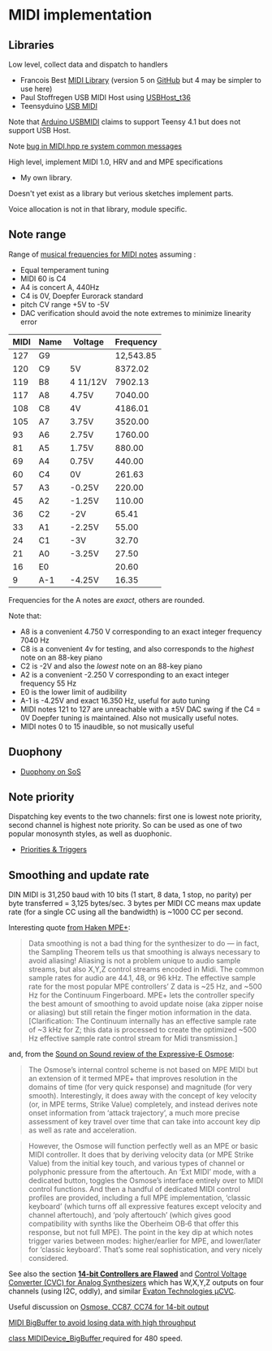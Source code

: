 # MIDI implementation

## Libraries

Low level, collect data and dispatch to handlers

- Francois Best [MIDI Library](https://www.pjrc.com/teensy/td_libs_MIDI.html) (version 5 on [GitHub](https://github.com/FortySevenEffects/arduino_midi_library) but 4 may be simpler to use here)
- Paul Stoffregen USB MIDI Host using [USBHost_t36](https://github.com/PaulStoffregen/USBHost_t36)
- Teensyduino [USB MIDI](https://www.pjrc.com/teensy/td_midi.html)

Note that [Arduino USBMIDI](https://github.com/lathoub/Arduino-USBMIDI) claims to support Teensy 4.1 but does not support USB Host.

Note [bug in MIDI.hpp re system common messages](https://forum.pjrc.com/threads/73743-midi-tune-select-problem?p=333274&viewfull=1#post333274)

High level, implement MIDI 1.0, HRV and and MPE specifications

- My own library.

Doesn't yet exist as a library but verious sketches implement parts.

Voice allocation is not in that library, module specific.

## Note range

Range of [musical frequencies for MIDI notes](https://www.inspiredacoustics.com/en/MIDI_note_numbers_and_center_frequencies) assuming :

- Equal temperament tuning
- MIDI 60 is C4
- A4 is concert A, 440Hz
- C4 is 0V, Doepfer Eurorack standard
- pitch CV range +5V to -5V
- DAC verification should avoid the note extremes to minimize linearity error

| MIDI 	| Name 	| Voltage  	| Frequency 	|
|------	|------	|----------	|-----------	|
| 127  	| G9   	|          	| 12,543.85 	|
| 120  	| C9   	| 5V       	| 8372.02   	|
| 119  	| B8   	| 4 11/12V 	| 7902.13   	|
| 117  	| A8   	| 4.75V    	| 7040.00   	|
| 108  	| C8   	| 4V       	| 4186.01   	|
| 105  	| A7   	| 3.75V    	| 3520.00   	|
| 93   	| A6   	| 2.75V    	| 1760.00   	|
| 81   	| A5   	| 1.75V    	| 880.00    	|
| 69   	| A4   	| 0.75V    	| 440.00    	|
| 60   	| C4   	| 0V       	| 261.63    	|
| 57   	| A3   	| -0.25V   	| 220.00    	|
| 45   	| A2   	| -1.25V   	| 110.00    	|
| 36   	| C2   	| -2V      	| 65.41     	|
| 33   	| A1   	| -2.25V   	| 55.00     	|
| 24   	| C1   	| -3V      	| 32.70     	|
| 21   	| A0   	| -3.25V   	| 27.50     	|
| 16   	| E0   	|          	| 20.60     	|
| 9   	| A-1   | -4.25V    | 16.35     	|

Frequencies for the A notes are _exact_, others are rounded.

Note that:

- A8 is a convenient 4.750 V corresponding to an exact integer frequency 7040 Hz
- C8 is a convenient 4v for testing, and also corresponds to the _highest_ note on an 88-key piano
- C2 is -2V and also the _lowest_ note on an 88-key piano
- A2 is a convenient -2.250 V corresponding to an exact integer frequency 55 Hz
- E0 is the lower limit of audibility
- A-1 is -4.25V and exact 16.350 Hz, useful for auto tuning
- MIDI notes 121 to 127 are unreachable with a ±5V DAC swing if the C4 = 0V Doepfer tuning is maintained. Also not musically useful notes.
- MIDI notes 0 to 15 inaudible, so not musically useful

## Duophony

- [Duophony on SoS](https://www.soundonsound.com/techniques/duophony)

## Note priority

Dispatching key events to the two channels: first one is lowest note priority, second channel is highest note priority. So can be used as one of two popular monosynth styles, as well as duophonic.

- [Priorities & Triggers](https://www.soundonsound.com/techniques/priorities-triggers)

## Smoothing and update rate

DIN MIDI is 31,250 baud with 10 bits (1 start, 8 data, 1 stop, no parity) per byte transferred = 3,125 bytes/sec. 3 bytes per MIDI CC means max update rate (for a single CC using all the bandwidth) is ~1000 CC per second.

Interesting quote [from Haken MPE+](https://www.hakenaudio.com/mpe):

> Data smoothing is not a bad thing for the synthesizer to do — in fact, the Sampling Theorem tells us that smoothing is always necessary to avoid aliasing!  Aliasing is not a problem unique to audio sample streams, but also X,Y,Z control streams encoded in Midi. The common sample rates for audio are 44.1, 48, or 96 kHz.  The effective sample rate for the most popular MPE controllers’  Z data is ~25 Hz, and ~500 Hz for the Continuum Fingerboard. MPE+ lets the controller specify the best amount of smoothing to avoid update noise (aka zipper noise or aliasing) but still retain the finger motion information in the data.  [Clarification: The Continuum internally has an effective sample rate of ~3 kHz for Z; this data is processed to create the optimized ~500 Hz effective sample rate control stream for Midi transmission.]

and, from the [Sound on Sound review of the Expressive-E Osmose](https://www.soundonsound.com/reviews/expressive-e-osmose):

> The Osmose’s internal control scheme is not based on MPE MIDI but an extension of it termed MPE+ that improves resolution in the domains of time (for very quick response) and magnitude (for very smooth). Interestingly, it does away with the concept of key velocity (or, in MPE terms, Strike Value) completely, and instead derives note onset information from ‘attack trajectory’, a much more precise assessment of key travel over time that can take into account key dip as well as rate and acceleration.

> However, the Osmose will function perfectly well as an MPE or basic MIDI controller. It does that by deriving velocity data (or MPE Strike Value) from the initial key touch, and various types of channel or polyphonic pressure from the aftertouch. An ‘Ext MIDI’ mode, with a dedicated button, toggles the Osmose’s interface entirely over to MIDI control functions. And then a handful of dedicated MIDI control profiles are provided, including a full MPE implementation, ‘classic keyboard’ (which turns off all expressive features except velocity and channel aftertouch), and ‘poly aftertouch’ (which gives good compatibility with synths like the Oberheim OB‑6 that offer this response, but not full MPE). The point in the key dip at which notes trigger varies between modes: higher/earlier for MPE, and lower/later for ‘classic keyboard’. That’s some real sophistication, and very nicely considered.

See also the section [**14-bit Controllers are Flawed**](https://www.hakenaudio.com/mpe) and [Control Voltage Converter (CVC) for Analog Synthesizers](https://www.hakenaudio.com/voltage-converter) which has W,X,Y,Z outputs on four channels (using I2C, oddly), and similar [Evaton Technologies µCVC](https://www.evatontechnologies.com/mcvc).

Useful discussion on [Osmose, CC87, CC74 for 14-bit output](https://community.vcvrack.com/t/osmose-expressive-e/19100/9)

[MIDI BigBuffer to avoid losing data with high throughput](https://forum.pjrc.com/threads/70227-USBhost_t36-MIDI-losing-midi-note-on-off-events-(Teensy-3-6)-during-modwheel-change?p=306436&viewfull=1#post306436)

[class MIDIDevice_BigBuffer ](https://github.com/PaulStoffregen/USBHost_t36/blob/b6f94f7605b3f6cb57a10e41cab51b25b47f7736/USBHost_t36.h#L1521C53-L1521C53) required for 480 speed.